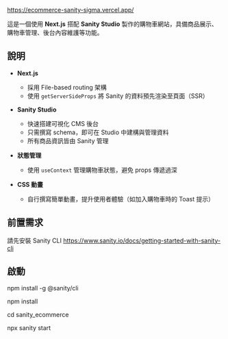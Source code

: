https://ecommerce-sanity-sigma.vercel.app/

這是一個使用 **Next.js** 搭配 **Sanity Studio** 製作的購物車網站，具備商品展示、購物車管理、後台內容維護等功能。

## 說明

- **Next.js**
  - 採用 File-based routing 架構
  - 使用 `getServerSideProps` 將 Sanity 的資料預先渲染至頁面（SSR）

- **Sanity Studio**
  - 快速搭建可視化 CMS 後台
  - 只需撰寫 schema，即可在 Studio 中建構與管理資料
  - 所有商品資訊皆由 Sanity 管理

- **狀態管理**
  - 使用 `useContext` 管理購物車狀態，避免 props 傳遞過深

- **CSS 動畫**
  - 自行撰寫簡單動畫，提升使用者體驗（如加入購物車時的 Toast 提示）

## 前置需求

請先安裝 Sanity CLI https://www.sanity.io/docs/getting-started-with-sanity-cli

## 啟動

npm install -g @sanity/cli

npm install

cd sanity_ecommerce

npx sanity start
